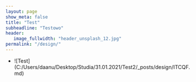 ```yaml
---
layout: page
show_meta: false
title: "Test"
subheadline: "Testowo"
header:
   image_fullwidth: "header_unsplash_12.jpg"
permalink: "/design/"
---
```

<ul>
    <li>![Test](C:/Users/daanu/Desktop/Studia/31.01.2021/Test2/_posts/design/ITCQF.md)
    </li>
</ul>